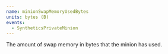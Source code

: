 ```yaml
---
name: minionSwapMemoryUsedBytes
units: bytes (B)
events:
  - SyntheticsPrivateMinion
---
```


The amount of swap memory in bytes that the minion has used.